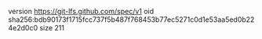 version https://git-lfs.github.com/spec/v1
oid sha256:bdb90173f1715fcc737f5b487f768453b77ec5271c0d1e53aa5ed0b224e2d0c0
size 211
